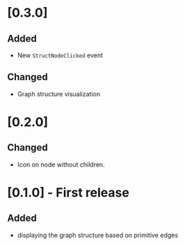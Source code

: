 # [0.3.0]

## Added

- New `StructNodeClicked` event

## Changed

- Graph structure visualization

# [0.2.0]

## Changed

- Icon on node without children.

# [0.1.0] - First release

## Added

- displaying the graph structure based on primitive edges
